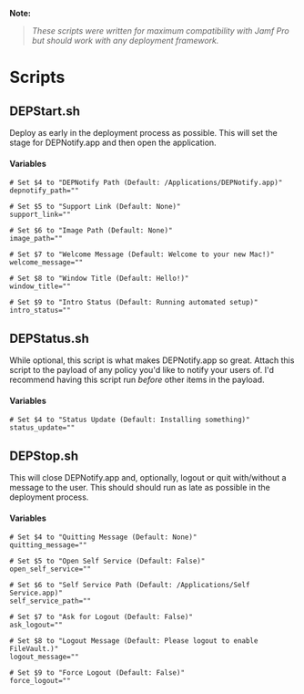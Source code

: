 **Note:**
>*These scripts were written for maximum compatibility with Jamf Pro but should work with any deployment framework.*

# Scripts

## DEPStart.sh
Deploy as early in the deployment process as possible.  This will set the stage for DEPNotify.app and then open the application.
#### Variables
```
# Set $4 to "DEPNotify Path (Default: /Applications/DEPNotify.app)"
depnotify_path=""

# Set $5 to "Support Link (Default: None)"
support_link=""

# Set $6 to "Image Path (Default: None)"
image_path=""

# Set $7 to "Welcome Message (Default: Welcome to your new Mac!)"
welcome_message=""

# Set $8 to "Window Title (Default: Hello!)"
window_title=""

# Set $9 to "Intro Status (Default: Running automated setup)"
intro_status=""
```

## DEPStatus.sh
While optional, this script is what makes DEPNotify.app so great.  Attach this script to the payload of any policy you'd like to notify your users of.  I'd recommend having this script run *before* other items in the payload.
#### Variables
```
# Set $4 to "Status Update (Default: Installing something)"
status_update=""
```

## DEPStop.sh
This will close DEPNotify.app and, optionally, logout or quit with/without a message to the user.  This should should run as late as possible in the deployment process.
#### Variables
```
# Set $4 to "Quitting Message (Default: None)"
quitting_message=""

# Set $5 to "Open Self Service (Default: False)"
open_self_service=""

# Set $6 to "Self Service Path (Default: /Applications/Self Service.app)"
self_service_path=""

# Set $7 to "Ask for Logout (Default: False)"
ask_logout=""

# Set $8 to "Logout Message (Default: Please logout to enable FileVault.)"
logout_message=""

# Set $9 to "Force Logout (Default: False)"
force_logout=""
```
